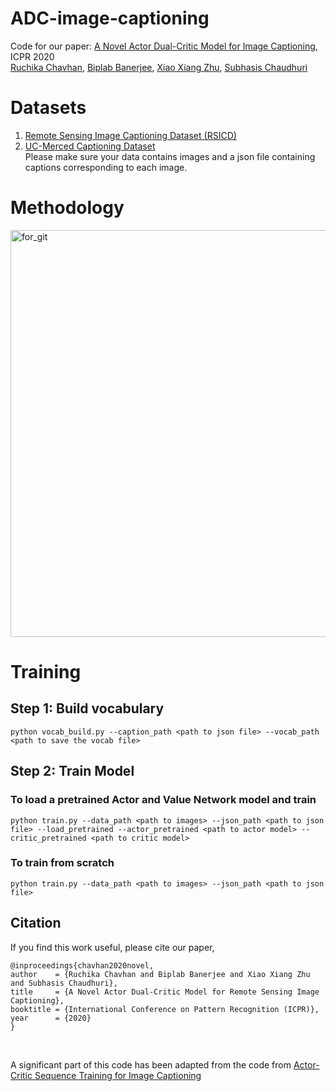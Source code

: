 # ADC-image-captioning
Code for our paper: [A Novel Actor Dual-Critic Model for Image Captioning](https://arxiv.org/abs/2010.01999), ICPR 2020 <br>
[Ruchika Chavhan](https://ruchikachavhan.github.io/), [Biplab Banerjee](https://biplab-banerjee.github.io/), [Xiao Xiang Zhu](https://www.lrg.tum.de/sipeo/home/), [Subhasis Chaudhuri](https://www.ee.iitb.ac.in/~sc/)

# Datasets
1) [Remote Sensing Image Captioning Dataset (RSICD)](https://github.com/201528014227051/RSICD_optimal) <br>
2) [UC-Merced Captioning Dataset](http://vision.ucmerced.edu/datasets/) <br> 
Please make sure your data contains images and a json file containing captions corresponding to each image. 

# Methodology
<img width="651" alt="for_git" src="https://user-images.githubusercontent.com/32021556/106123090-7ebd2d00-617f-11eb-9908-5ccfb69ed1a1.PNG">

# Training

## Step 1: Build vocabulary

```
python vocab_build.py --caption_path <path to json file> --vocab_path <path to save the vocab file>
```
  
## Step 2: Train Model

### To load a pretrained Actor and Value Network model and train 

```
python train.py --data_path <path to images> --json_path <path to json file> --load_pretrained --actor_pretrained <path to actor model> --critic_pretrained <path to critic model>
```
  
### To train from scratch
```
python train.py --data_path <path to images> --json_path <path to json file>
```
  
## Citation
If you find this work useful, please cite our paper, 
```
@inproceedings{chavhan2020novel,
author    = {Ruchika Chavhan and Biplab Banerjee and Xiao Xiang Zhu and Subhasis Chaudhuri},
title     = {A Novel Actor Dual-Critic Model for Remote Sensing Image Captioning},
booktitle = {International Conference on Pattern Recognition (ICPR)},
year      = {2020}
}
```
<br> 

A significant part of this code has been adapted from the code from [Actor-Critic Sequence Training for Image Captioning](https://arxiv.org/abs/1706.09601)
